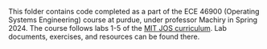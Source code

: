 This folder contains code completed as a part of the ECE 46900 (Operating Systems Engineering) course at purdue, under professor Machiry in Spring 2024.
The course follows labs 1-5 of the [MIT JOS curriculum](https://pdos.csail.mit.edu/6.828/2018/overview.html). Lab documents, exercises, and resources can be found there.
